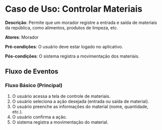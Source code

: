 # Caso de Uso: Controlar Materiais

**Descrição**: Permite que um morador registre a entrada e saída de materiais da república, como alimentos, produtos de limpeza, etc.

**Atores**: Morador

**Pré-condições**: O usuário deve estar logado no aplicativo.

**Pós-condições**: O sistema registra a movimentação dos materiais.

## Fluxo de Eventos

### Fluxo Básico (Principal)

1. O usuário acessa a tela de controle de materiais.
2. O usuário seleciona a ação desejada (entrada ou saída de material).
3. O usuário preenche as informações do material (nome, quantidade, etc.).
4. O usuário confirma a ação.
5. O sistema registra a movimentação do material.
